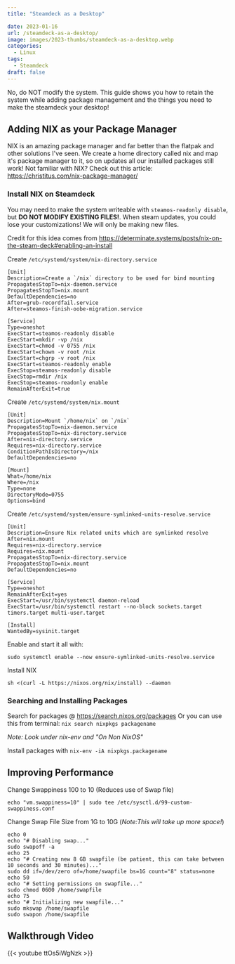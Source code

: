 ```yaml
---
title: "Steamdeck as a Desktop"

date: 2023-01-16
url: /steamdeck-as-a-desktop/
image: images/2023-thumbs/steamdeck-as-a-desktop.webp
categories:
  - Linux
tags:
  - Steamdeck
draft: false
---
```

No, do NOT modify the system. This guide shows you how to retain the system while adding package management and the things you need to make the steamdeck your desktop!
<!--more-->

## Adding NIX as your Package Manager

NIX is an amazing package manager and far better than the flatpak and other solutions I've seen. We create a home directory called nix and map it's package manager to it, so on updates all our installed packages still work! Not familiar with NIX? Check out this article: <https://christitus.com/nix-package-manager/>

### Install NIX on Steamdeck

You may need to make the system writeable with `steamos-readonly disable`, but **DO NOT MODIFY EXISTING FILES!**. When steam updates, you could lose your customizations! We will only be making new files. 

Credit for this idea comes from <https://determinate.systems/posts/nix-on-the-steam-deck#enabling-an-install>

Create `/etc/systemd/system/nix-directory.service`

```
[Unit]
Description=Create a `/nix` directory to be used for bind mounting
PropagatesStopTo=nix-daemon.service
PropagatesStopTo=nix.mount
DefaultDependencies=no
After=grub-recordfail.service
After=steamos-finish-oobe-migration.service

[Service]
Type=oneshot
ExecStart=steamos-readonly disable
ExecStart=mkdir -vp /nix
ExecStart=chmod -v 0755 /nix
ExecStart=chown -v root /nix
ExecStart=chgrp -v root /nix
ExecStart=steamos-readonly enable
ExecStop=steamos-readonly disable
ExecStop=rmdir /nix
ExecStop=steamos-readonly enable
RemainAfterExit=true
```

Create `/etc/systemd/system/nix.mount`

```
[Unit]
Description=Mount `/home/nix` on `/nix`
PropagatesStopTo=nix-daemon.service
PropagatesStopTo=nix-directory.service
After=nix-directory.service
Requires=nix-directory.service
ConditionPathIsDirectory=/nix
DefaultDependencies=no

[Mount]
What=/home/nix
Where=/nix
Type=none
DirectoryMode=0755
Options=bind
```

Create `/etc/systemd/system/ensure-symlinked-units-resolve.service`

```
[Unit]
Description=Ensure Nix related units which are symlinked resolve
After=nix.mount
Requires=nix-directory.service
Requires=nix.mount
PropagatesStopTo=nix-directory.service
PropagatesStopTo=nix.mount
DefaultDependencies=no

[Service]
Type=oneshot
RemainAfterExit=yes
ExecStart=/usr/bin/systemctl daemon-reload
ExecStart=/usr/bin/systemctl restart --no-block sockets.target timers.target multi-user.target

[Install]
WantedBy=sysinit.target
```

Enable and start it all with:

```
sudo systemctl enable --now ensure-symlinked-units-resolve.service
```
Install NIX

```
sh <(curl -L https://nixos.org/nix/install) --daemon
```

### Searching and Installing Packages

Search for packages @ <https://search.nixos.org/packages> Or you can use this from terminal: `nix search nixpkgs packagename`

_Note: Look under nix-env and "On Non NixOS"_

Install packages with `nix-env -iA nixpkgs.packagename` 

## Improving Performance

Change Swappiness 100 to 10 (Reduces use of Swap file)

```
echo "vm.swappiness=10" | sudo tee /etc/sysctl.d/99-custom-swappiness.conf
```

Change Swap File Size from 1G to 10G (_Note:This will take up more space!_)

```
echo 0
echo "# Disabling swap..."
sudo swapoff -a
echo 25
echo "# Creating new 8 GB swapfile (be patient, this can take between 10 seconds and 30 minutes)..."
sudo dd if=/dev/zero of=/home/swapfile bs=1G count="8" status=none
echo 50
echo "# Setting permissions on swapfile..."
sudo chmod 0600 /home/swapfile
echo 75
echo "# Initializing new swapfile..."
sudo mkswap /home/swapfile  
sudo swapon /home/swapfile 
```

## Walkthrough Video

{{< youtube ttOs5iWgNzk >}}
